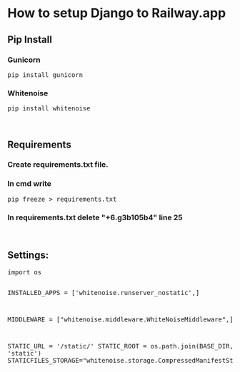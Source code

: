 <h1>How to setup Django to Railway.app</h1>

<h2>Pip Install</h2>
<h3>Gunicorn</h3> <pre>pip install gunicorn</pre>
<h3>Whitenoise</h3> <pre>pip install whitenoise</pre>
<br>

<h2>Requirements</h2>
<h3>Create requirements.txt file.</h3>
<h3>In cmd write</h3>
<pre>pip freeze > requirements.txt</pre>
<h3>In requirements.txt delete "+6.g3b105b4" line 25</h3>
<br>

<h2>Settings:</h2>
<pre class="notranslate">
import os

INSTALLED_APPS = ['whitenoise.runserver_nostatic',]

MIDDLEWARE = ["whitenoise.middleware.WhiteNoiseMiddleware",]

STATIC_URL = '/static/'
STATIC_ROOT = os.path.join(BASE_DIR, 'static')
STATICFILES_STORAGE="whitenoise.storage.CompressedManifestStaticFilesStorage"
</pre>

